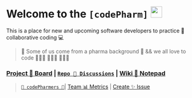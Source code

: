 # Welcome to the **```[codePharm]```** [<img src='https://codetracklift.github.io/codeTrackLift/logos/giphyPharma2Code.gif' alt='codeByPete logo' width='30'>](https://www.codebypete.com)

This is a place for new and upcoming software developers to practice 🤝 collaborative coding 💻

> 🧪 Some of us come from a pharma background 💊 && we all love to code 🧑🏻‍💻 👩🏼‍💻 👨🏻‍💻

### [Project 🤝 Board](https://github.com/orgs/codepharm/projects/1) | [```Repo 💬 Discussions```](https://github.com/codepharm/playground/discussions) | [Wiki 📝 Notepad](https://github.com/codepharm/playground/wiki)

> [```🐓 codePharmers 🚜```](https://github.com/orgs/codepharm/teams/codepharmers)| [Team 📊 Metrics](https://github.com/codepharm/playground/pulse) | [Create ✨ Issue](https://github.com/codepharm/playground/issues)
